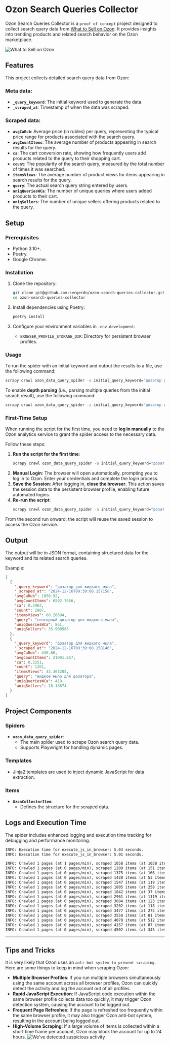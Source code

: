 # Ozon Search Queries Collector

Ozon Search Queries Collector is a `proof of concept` project designed to collect search query
data from [What to Sell on Ozon](https://data.ozon.ru/app/search-queries). It provides insights into trending products
and related search behavior on the Ozon marketplace.

![What to Sell on Ozon](./docs/images/data_ozon_ru_search_queries.png "What to Sell on Ozon")

## **Features**

This project collects detailed search query data from Ozon:

### Meta data:

- **`_query_keyword`**: The initial keyword used to generate the data.
- **`_scraped_at`**: Timestamp of when the data was scraped.

### Scraped data:

- **`avgCaRub`**: Average price (in rubles) per query, representing the typical price range for products
  associated with the search query.
- **`avgCountItems`**: The average number of products appearing in search results for the query.
- **`ca`**: The cart conversion rate, showing how frequently users add products related to the query to their shopping
  cart.
- **`count`**: The popularity of the search query, measured by the total number of times it was searched.
- **`itemsViews`**: The average number of product views for items appearing in search results for the query.
- **`query`**: The actual search query string entered by users.
- **`uniqQueriesWCa`**: The number of unique queries where users added products to their cart.
- **`uniqSellers`**: The number of unique sellers offering products related to the query.

## **Setup**

### **Prerequisites**

- Python 3.10+.
- Poetry.
- Google Chrome.

### **Installation**

1. Clone the repository:
   ```bash
   git clone git@github.com:sergerdn/ozon-search-queries-collector.git
   cd ozon-search-queries-collector
   ```
2. Install dependencies using Poetry:
   ```bash
   poetry install
   ```

3. Configure your environment variables in `.env.development`:
    - `BROWSER_PROFILE_STORAGE_DIR`: Directory for persistent browser profiles.

### **Usage**

To run the spider with an initial keyword and output the results to a file, use the following command:

```bash
scrapy crawl ozon_data_query_spider -a initial_query_keyword="дозатор для жидкого мыла" -o items.json
```

To enable **depth parsing** (i.e., parsing multiple queries from the initial search result), use the following command:

```bash
scrapy crawl ozon_data_query_spider -a initial_query_keyword="дозатор для жидкого мыла" -o items.json -a parse_in_depth=True
```

### **First-Time Setup**

When running the script for the first time, you need to **log in manually** to the Ozon analytics service to grant the
spider access to the necessary data.

Follow these steps:

1. **Run the script for the first time**:
   ```bash
   scrapy crawl ozon_data_query_spider -a initial_query_keyword="дозатор для жидкого мыла"
   ```
2. **Manual Login**: The browser will open automatically, prompting you to log in to Ozon. Enter your credentials and
   complete the login process.
3. **Save the Session**: After logging in, **close the browser**. This action saves the session data to the persistent
   browser profile, enabling future automated logins.
4. **Re-run the script**:
   ```bash
   scrapy crawl ozon_data_query_spider -a initial_query_keyword="дозатор для жидкого мыла"
   ```

From the second run onward, the script will reuse the saved session to access the Ozon service.

## **Output**

The output will be in JSON format, containing structured data for the keyword and its related search queries.

Example:

```json
[
  {
    "_query_keyword": "дозатор для жидкого мыла",
    "_scraped_at": "2024-12-16T09:39:08.157158",
    "avgCaRub": 1050.92,
    "avgCountItems": 6592.7656,
    "ca": 0.2962,
    "count": 2907,
    "itemsViews": 60.26694,
    "query": "сенсорный дозатор для жидкого мыла",
    "uniqQueriesWCa": 861,
    "uniqSellers": 35.900585
  },
  {
    "_query_keyword": "дозатор для жидкого мыла",
    "_scraped_at": "2024-12-16T09:39:08.158146",
    "avgCaRub": 436.66,
    "avgCountItems": 21091.857,
    "ca": 0.3251,
    "count": 1261,
    "itemsViews": 43.363205,
    "query": "жидкое мыло для дозатора",
    "uniqQueriesWCa": 410,
    "uniqSellers": 18.18874
  }
]
```

## **Project Components**

### **Spiders**

- **`ozon_data_query_spider`**:
    - The main spider used to scrape Ozon search query data.
    - Supports Playwright for handling dynamic pages.

### **Templates**

- Jinja2 templates are used to inject dynamic JavaScript for data extraction.

### **Items**

- **`OzonCollectorItem`**:
    - Defines the structure for the scraped data.

## **Logs and Execution Time**

The spider includes enhanced logging and execution time tracking for debugging and performance monitoring.

```txt
INFO: Execution time for execute_js_in_browser: 5.04 seconds.
INFO: Execution time for execute_js_in_browser: 5.01 seconds.
```

```txt
INFO: Crawled 1 pages (at 1 pages/min), scraped 1058 items (at 1058 items/min)
INFO: Crawled 1 pages (at 0 pages/min), scraped 1209 items (at 151 items/min)
INFO: Crawled 1 pages (at 0 pages/min), scraped 1375 items (at 166 items/min)
INFO: Crawled 1 pages (at 0 pages/min), scraped 1428 items (at 53 items/min)
INFO: Crawled 1 pages (at 0 pages/min), scraped 1547 items (at 119 items/min)
INFO: Crawled 1 pages (at 0 pages/min), scraped 1805 items (at 258 items/min)
INFO: Crawled 1 pages (at 0 pages/min), scraped 1842 items (at 37 items/min)
INFO: Crawled 1 pages (at 0 pages/min), scraped 2961 items (at 1119 items/min)
INFO: Crawled 1 pages (at 0 pages/min), scraped 3084 items (at 123 items/min)
INFO: Crawled 1 pages (at 0 pages/min), scraped 3202 items (at 118 items/min)
INFO: Crawled 1 pages (at 0 pages/min), scraped 3477 items (at 275 items/min)
INFO: Crawled 1 pages (at 0 pages/min), scraped 3558 items (at 81 items/min)
INFO: Crawled 1 pages (at 0 pages/min), scraped 4070 items (at 512 items/min)
INFO: Crawled 1 pages (at 0 pages/min), scraped 4157 items (at 87 items/min)
INFO: Crawled 1 pages (at 0 pages/min), scraped 4502 items (at 345 items/min)
```

---

## Tips and Tricks

It is very likely that Ozon uses an `anti-bot system to prevent scraping`.
Here are some things to keep in mind when scraping Ozon:

- **Multiple Browser Profiles**: If you run multiple browsers simultaneously using the same account across all browser
  profiles, Ozon can quickly detect the activity and log the account out of all profiles.
- **Rapid JavaScript Execution**: If JavaScript code execution within the same browser profile collects data too
  quickly, it may trigger Ozon detection system, causing the account to be logged out.
- **Frequent Page Refreshes**: If the page is refreshed too frequently within the same browser profile, it may also
  trigger Ozon anti-bot system, resulting in the account being logged out.
- **High-Volume Scraping**: If a large volume of items is collected within a short time frame per account, Ozon may
  block the account for up to 24 hours.
  ![We've detected suspicious activity](./docs/images/ozon_blocked_24h.png "We've detected suspicious activity")
